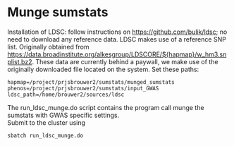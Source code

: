 # Munge sumstats

Installation of LDSC: follow instructions on https://github.com/bulik/ldsc; no need to download any reference data.
LDSC makes use of a reference SNP list. Originally obtained from https://data.broadinstitute.org/alkesgroup/LDSCORE/${hapmap}/w_hm3.snplist.bz2. These data are currently behind a paywall, we make use of the originally downloaded file located on the system. Set these paths:

```
hapmap=/project/prjsbrouwer2/sumstats/munged_sumstats 
phenos=/project/prjsbrouwer2/sumstats/input_GWAS
ldsc_path=/home/brouwer2/sources/ldsc
```

The run_ldsc_munge.do script contains the program call munge the sumstats with GWAS specific settings.  
Submit to the cluster using 

```
sbatch run_ldsc_munge.do
```


